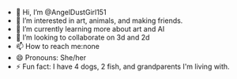 - 👋 Hi, I’m @AngelDustGirl151
- 👀 I’m interested in art, animals, and making friends.
- 🌱 I’m currently learning more about art and AI
- 💞️ I’m looking to collaborate on 3d and 2d
- 📫 How to reach me:none
- 😄 Pronouns: She/her
- ⚡ Fun fact: I have 4 dogs, 2 fish, and grandparents I'm living with.

<!---
AngelDustGirl151/AngelDustGirl151 is a ✨ special ✨ repository because its `README.md` (this file) appears on your GitHub profile.
You can click the Preview link to take a look at your changes.
--->
